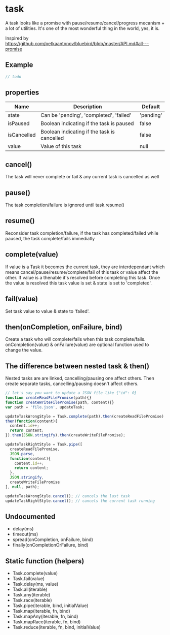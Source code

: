 # task

A task looks like a promise with pause/resume/cancel/progress mecanism + a lot of utilities.
It's one of the most wonderful thing in the world, yes, it is.

Inspired by https://github.com/petkaantonov/bluebird/blob/master/API.md#all---promise

## Example

```javascript
// todo
```

## properties

Name  | Description | Default
----- | --- | ---------
state | Can be 'pending', 'completed', 'failed' | 'pending'
isPaused  | Boolean indicating if the task is paused | false
isCancelled | Boolean indicating if the task is cancelled | false
value | Value of this task | null

## cancel()

The task will never complete or fail & any current task is cancelled as well

## pause()

The task completion/failure is ignored until task.resume()

## resume()

Reconsider task completion/failure, if the task has completed/failed while paused, the task complete/fails immediatly

## complete(value)

If value is a Task it becomes the current task, they are interdependant which means cancel/pause/resume/complete/fail of this task or value affect the other.
If value is a thenable it's resolved before completing this task.
Once the value is resolved this task value is set & state is set to 'completed'.

## fail(value)

Set task value to value & state to 'failed'.

## then(onCompletion, onFailure, bind)

Create a task who will complete/fails when this task complete/fails.
onCompletion(value) & onFailure(value) are optional function used to change the value.

## The difference between nested task & then()

Nested tasks are are linked, cancelling/pausing one affect others.
Then create separate tasks, cancelling/pausing doesn't affect others.

```javascript
// let's say you want to update a JSON file like {"id": 0}
function createReadFilePromise(path){}
function createWriteFilePromise(path, content){}
var path = 'file.json', updateTask;

updateTaskWrongStyle = Task.complete(path).then(createReadFilePromise).then(JSON.parse).
then(function(content){
  content.id++;
  return content;
}).then(JSON.stringify).then(createWriteFilePromise);

updateTaskRightStyle = Task.pipe([
  createReadFilePromise,
  JSON.parse,
  function(content){
    content.id++;
    return content;
  },
  JSON.stringify,
  createWriteFilePromise
], null, path);

updateTaskWrongStyle.cancel(); // cancels the last task
updateTaskRightStyle.cancel(); // cancels the current task running
```

## Undocumented

- delay(ms)
- timeout(ms)
- spread(onCompletion, onFailure, bind)
- finally(onCompletionOrFailure, bind)

## Static function (helpers)

- Task.complete(value)
- Task.fail(value)
- Task.delay(ms, value)
- Task.all(iterable)
- Task.any(iterable)
- Task.race(iterable)
- Task.pipe(iterable, bind, initialValue)
- Task.map(iterable, fn, bind)
- Task.mapAny(iterable, fn, bind)
- Task.mapRace(iterable, fn, bind)
- Task.reduce(iterable, fn, bind, initialValue)
